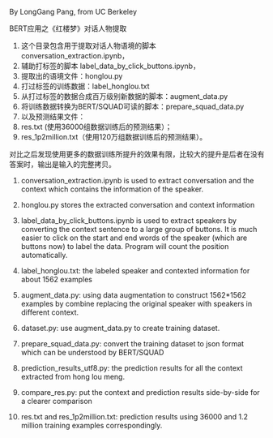 By LongGang Pang, from UC Berkeley

BERT应用之《红楼梦》对话人物提取

1. 这个目录包含用于提取对话人物语境的脚本 conversation_extraction.ipynb，
2. 辅助打标签的脚本 label_data_by_click_buttons.ipynb，
3. 提取出的语境文件：honglou.py 
4. 打过标签的训练数据：label_honglou.txt
5. 从打过标签的数据合成百万级别新数据的脚本：augment_data.py
6. 将训练数据转换为BERT/SQUAD可读的脚本：prepare_squad_data.py
7. 以及预测结果文件：
8. res.txt (使用36000组数据训练后的预测结果）；
9. res_1p2million.txt（使用120万组数据训练后的预测结果）。

对比之后发现使用更多的数据训练所提升的效果有限，比较大的提升是后者在没有答案时，输出是输入的完整拷贝。

1. conversation_extraction.ipynb is used to extract conversation and the context which contains the information of the speaker.

2. honglou.py stores the extracted conversation and context information

3. label_data_by_click_buttons.ipynb is used to extract speakers by converting the context sentence to a large group of buttons.
It is much easier to click on the start and end words of the speaker (which are buttons now) to label the data.
Program will count the position automatically.

4. label_honglou.txt: the labeled speaker and contexted information for about 1562 examples

5. augment_data.py: using data augmentation to construct 1562*1562 examples by combine replacing the original speaker with speakers in different context.

6. dataset.py: use augment_data.py to create training dataset.

7. prepare_squad_data.py: convert the training dataset to json format which can be understood by BERT/SQUAD

8. prediction_results_utf8.py: the prediction results for all the context extracted from hong lou meng.

9. compare_res.py: put the context and prediction results side-by-side for a clearer comparison

10. res.txt and res_1p2million.txt: prediction results using 36000 and 1.2 million training examples correspondingly.
